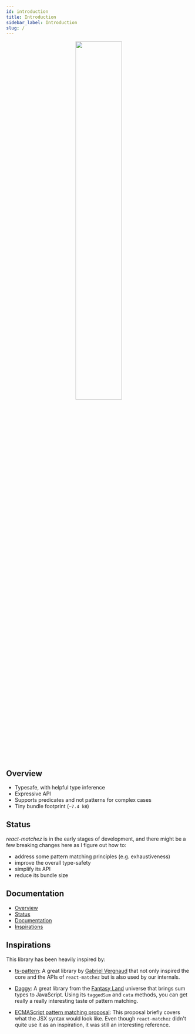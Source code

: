 ```yaml
---
id: introduction
title: Introduction
sidebar_label: Introduction
slug: /
---
```


<p align="center">
  <img src="/img/logo.svg" width="50%" />
</p>

## Overview

- Typesafe, with helpful type inference
- Expressive API
- Supports predicates and not patterns for complex cases
- Tiny bundle footprint (`~7.4 kB`)

## Status

_react-matchez_ is in the early stages of development, and there might be a few
breaking changes here as I figure out how to:

- address some pattern matching principles (e.g. exhaustiveness)
- improve the overall type-safety
- simplify its API
- reduce its bundle size

## Documentation

- [Overview](#overview)
- [Status](#status)
- [Documentation](#documentation)
- [Inspirations](#inspirations)

## Inspirations

This library has been heavily inspired by:

- [ts-pattern](https://github.com/gvergnaud/ts-pattern): A great library by
  [Gabriel Vergnaud](https://github.com/gvergnaud) that not only inspired the
  core and the APIs of `react-matchez` but is also used by our internals.

- [Daggy](https://github.com/fantasyland/daggy): A great library from the
  [Fantasy Land](https://github.com/fantasyland) universe that brings sum types
  to JavaScript. Using its `taggedSum` and `cata` methods, you can get really a
  really interesting taste of pattern matching.

- [ECMAScript pattern matching proposal](https://github.com/tc39/proposal-pattern-matching):
  This proposal briefly covers what the JSX syntax would look like. Even though
  `react-matchez` didn't quite use it as an inspiration, it was still an
  interesting reference.
